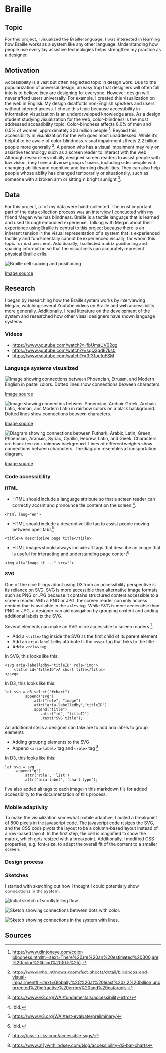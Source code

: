 # Braille

## Topic
For this project, I visualized the Braille language. I was interested in learning how Braille works as a system like any other language. Understanding how people use everyday assistive technologies helps strengthen my practice as a designer. 

## Motivation

Accessibility is a vast but often neglected topic in design work. Due to the popularization of universal design, an easy trap that designers will often fall into is to believe they are designing for everyone. However, design will never afford users universally. For example, I created this visualization on the web in English. My design disaffords non-English speakers and users without internet access.
I chose this topic because accessibility in information visualization is an underdeveloped knowledge area. As a design student studying visualization for the web, color-blindness is the most addressed accessibility topic. Color-blindness affects 8.0% of men and 0.5% of women, approximately 300 million people [^1]. Beyond this, accessibility in visualization for the web goes most unaddressed. While it’s helpful to be aware of color-blindness, visual impairment affects 2.2 billion people more generally [^2]. A person who has a visual impairment may rely on assistive technology such as a screen reader to interact with the web. Although researchers initially designed screen readers to assist people with low vision, they have a diverse group of users, including older people with changing abilities and cognitive and learning disabilities. They can also help people whose ability has changed temporarily or situationally, such as someone with a broken arm or sitting in bright sunlight [^3].

## Data

For this project, all of my data were hand-collected. The most important part of the data collection process was an interview I conducted with my friend Megan who has blindness. Braille is a tactile language that is learned and used through embodied experience. Talking with Megan about their experience using Braille is central to this project because there is an inherent tension in the visual representation of a system that is experienced tactilely and fundamentally cannot be experienced visually, for whom this topic is most pertinent. Additionally, I collected matrix positioning and spacing information so that the visual cells can accurately represent physical Braille cells. 

![Braille cell spacing and positioning](/images/cell_spacing.gif)

[Image source](https://www.google.com/url?sa=i&url=https%3A%2F%2Fwww.mkdesign.uk%2Fbraille-specifications.html&psig=AOvVaw02UPCiaC8gpEuYXovWpJwt&ust=1651672533226000&source=images&cd=vfe&ved=0CAwQjRxqFwoTCJj2pui9w_cCFQAAAAAdAAAAABAD)


## Research

I began by researching how the Braille system works by interviewing Megan, watching several Youtube videos on Braille and web accessibility more generally. Additionally, I read literature on the development of the system and researched how other visual designers have shown language systems.

### Videos

* https://www.youtube.com/watch?v=fbUmaUV02gg
* https://www.youtube.com/watch?v=sqQ3gdE7ks0
* https://www.youtube.com/watch?v=3f31oufqFSM

### Language systems visualized

![Image showing connections between Phoencian, Etrusan, and Modern English in pastel colors. Dotted lines show connections between characters.](/images/alphabet.jpg)

[Image source](https://www.redbubble.com/i/art-board-print/Evolution-of-the-Alphabet-poster-by-iyaaad/70674745.ZL3U1)

![Image showing connectios between Phoencian, Archaic Greek, Archaic Latic, Roman, and Modern Latin in rainbow colors on a black background. Dotted lines show connections between characters.](/images/Visualizing-the-Evolution-of-the-Alphabet.png)

[Image source](https://www.visualcapitalist.com/from-greek-to-latin-visualizing-the-evolution-of-the-alphabet/)

![Diagram showing connections between Futhark, Arabic, Latin, Green, Phoencian, Aramaic, Syriac, Cyrillic, Hebrew, Latin, and Greek. Characters are black text on a rainbow background. Lines of different weights show connections between characters. The diagram resembles a transportation diagram.](/images/maxresdefault.jpg)

[Image source](https://www.google.com/url?sa=i&url=https%3A%2F%2Fwww.youtube.com%2Fwatch%3Fv%3Dul8NVfWKXZg&psig=AOvVaw1Xu1J5ezd5W6AqoSh2pwGI&ust=1651673942286000&source=images&cd=vfe&ved=0CAwQjRxqFwoTCPCfyIfDw_cCFQAAAAAdAAAAABAJ)


### Code accessibility

#### HTML

* HTML should include a language attribute so that a screen reader can correctly accent and pronounce the content on the screen [^4].

```
<html lang="en">
```

* HTML should include a descriptive title tag to assist people moving between open tabs[^5]

```
<title>A descriptive page title</title>
```

* HTML images should always include alt tags that describe an image that is useful for interacting and understanding page content[^6]

```
<img alt="Image of ..." src="">
```

#### SVG

One of the nice things about using D3 from an accessibility perspective is its reliance on SVG. SVG is more accessible than alternative image formats such as PNG or JPG because it contains structured content accessible to a screen reader. With a PNG or JPG, the screen reader can only access content that is available in the `<alt>` tag. While SVG is more accessible than PNG or JPG, a designer can aid navigation by grouping content and adding additional labels to the SVG. 

Several elements can make an SVG more accessible to screen readers [^7]

* Add a `<title>` tag inside the SVG as the first child of its parent element
* Add an `aria-labelledby` attribute to the `<svg>` tag that links to the title
* Add a `<role>` tag

In SVG, this looks like this:

```
<svg aria-labelledby="titleID" role="img">
    <title id="titleID">A short title</title>
</svg>
```

In D3, this looks like this:

```
let svg = d3.select("#chart")
        .append('svg')
            .attr("role", "image")
            .attr("aria-labelledby","titleID")
            .append("title")
                .attr("id", "titleID")
                .text("SVG title");
```

An additional steps a designer can take are to add aria labels to group elements

* Adding grouping elements to the SVG
* Append `<aria-label>` tag and `<role>` tag [^8]


In D3, this looks like this:

```
let svg = svg
    .append("g")
        .attr('role', 'list')
        .attr('aria-label', 'chart type');
```

I've also added alt tags to each image in this markdown file for added accessiblity to the documentation of this process.

### Mobile adaptivity

To make the visualization somewhat mobile adaptive, I added a breakpoint of 800 pixels in the javascript code. The javascript code resizes the SVG, and the CSS code pivots the layout to be a column-based layout instead of a row-based layout. In the first step, the cell is magnified to show the matrix, which gets resized with a breakpoint. Additionally, I modified CSS properties, e.g. font-size, to adapt the overall fit of the content to a smaller screen.

### Design process

### Sketches

I started with sketching out how I thought I could potentially show connections in the system.

![Initial sketch of scrollytelling flow](/images/sketch1.png)

![Sketch showing connections between dots with color.](/images/sketch2.jpg)

![Sketch showing connections in the system with lines.](/images/sketch4.png)



## Sources

[^1]: https://www.clintoneye.com/color-blindness.html#:~:text=There%20are%20an%20estimated%20300,are%20color%20blind%20(0.5%25).
[^2]: https://www.who.int/news-room/fact-sheets/detail/blindness-and-visual-impairment#:~:text=Globally%2C%20at%20least%202.2%20billion,uncorrected%20refractive%20errors%20and%20cataracts. 
[^3]: https://www.w3.org/WAI/fundamentals/accessibility-intro/
[^4]: Ibid.
[^5]: https://www.w3.org/WAI/test-evaluate/preliminary/
[^6]: Ibid.
[^7]: https://css-tricks.com/accessible-svgs/
[^8]: https://www.a11ywithlindsey.com/blog/accessibility-d3-bar-charts


